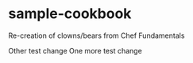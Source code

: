 # sample-cookbook

Re-creation of clowns/bears from Chef Fundamentals

Other test change
One more test change
